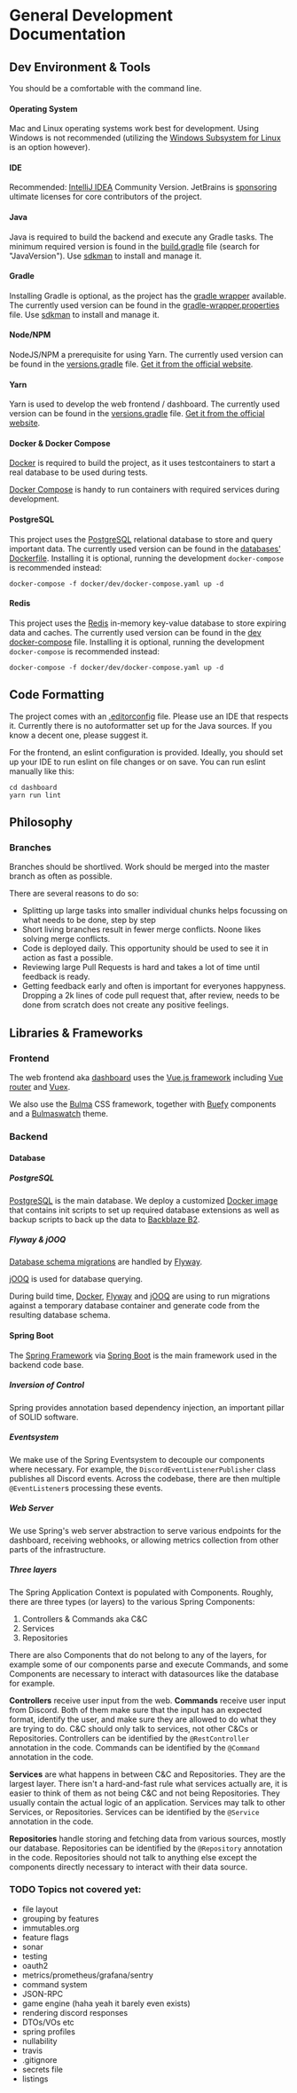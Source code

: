 # General Development Documentation

## Dev Environment & Tools
You should be a comfortable with the command line.

#### Operating System
Mac and Linux operating systems work best for development.
Using Windows is not recommended (utilizing the [Windows Subsystem for Linux](https://docs.microsoft.com/en-us/windows/wsl/install-win10) is an option however).

#### IDE
Recommended: [IntelliJ IDEA](https://www.jetbrains.com/idea/) Community Version. JetBrains is [sponsoring](https://www.jetbrains.com/community/opensource/#support)
ultimate licenses for core contributors of the project.

#### Java
Java is required to build the backend and execute any Gradle tasks.
The minimum required version is found in the [build.gradle](build.gradle) file (search for "JavaVersion").
Use [sdkman](https://sdkman.io/) to install and manage it.

#### Gradle
Installing Gradle is optional, as the project has the [gradle wrapper](./gradlew) available.
The currently used version can be found in the [gradle-wrapper.properties](gradle/wrapper/gradle-wrapper.properties) file.
Use [sdkman](https://sdkman.io/) to install and manage it.

#### Node/NPM
NodeJS/NPM a prerequisite for using Yarn.
The currently used version can be found in the [versions.gradle](gradle/versions.gradle) file.
[Get it from the official website](https://nodejs.org/en/).

#### Yarn
Yarn is used to develop the web frontend / dashboard.
The currently used version can be found in the [versions.gradle](gradle/versions.gradle) file.
[Get it from the official website](https://classic.yarnpkg.com/en/docs/install).

#### Docker & Docker Compose
[Docker](https://docs.docker.com/get-docker/) is required to build the project, as it uses testcontainers to start a
real database to be used during tests.

[Docker Compose](https://docs.docker.com/compose/install/) is handy to run containers with required services during
development.

#### PostgreSQL
This project uses the [PostgreSQL](https://www.postgresql.org/) relational database to store and query important data.
The currently used version can be found in the [databases' Dockerfile](docker/database/Dockerfile).
Installing it is optional, running the development `docker-compose` is recommended instead:
```shell script
docker-compose -f docker/dev/docker-compose.yaml up -d
```

#### Redis
This project uses the [Redis](https://redis.io/) in-memory key-value database to store expiring data and caches.
The currently used version can be found in the [dev docker-compose](docker/dev/docker-compose.yaml) file.
Installing it is optional, running the development `docker-compose` is recommended instead:
```shell script
docker-compose -f docker/dev/docker-compose.yaml up -d
```

## Code Formatting

The project comes with an [.editorconfig](.editorconfig) file. Please use an IDE that respects it. Currently there is no
autoformatter set up for the Java sources. If you know a decent one, please suggest it.

For the frontend, an eslint configuration is provided. Ideally, you should set up your IDE to run eslint on file changes
or on save. You can run eslint manually like this:
```
cd dashboard
yarn run lint
```

## Philosophy

### Branches
Branches should be shortlived. Work should be merged into the master branch as often as possible.

There are several reasons to do so:
- Splitting up large tasks into smaller individual chunks helps focussing on what needs to be done, step by step
- Short living branches result in fewer merge conflicts. Noone likes solving merge conflicts.
- Code is deployed daily. This opportunity should be used to see it in action as fast a possible.
- Reviewing large Pull Requests is hard and takes a lot of time until feedback is ready.
- Getting feedback early and often is important for everyones happyness. Dropping a 2k lines of code pull request that, after review, needs to be done from scratch does not create any positive feelings.


## Libraries & Frameworks

### Frontend
The web frontend aka [dashboard](dashboard) uses the [Vue.js framework](https://vuejs.org/) including
[Vue router](https://router.vuejs.org/) and [Vuex](https://vuex.vuejs.org/).

We also use the [Bulma](https://bulma.io/) CSS framework, together with [Buefy](https://buefy.org/) components
and a [Bulmaswatch](https://jenil.github.io/bulmaswatch/) theme.

### Backend

#### Database

##### PostgreSQL
[PostgreSQL](https://www.postgresql.org/) is the main database.
We deploy a customized [Docker image](docker/database/Dockerfile) that contains init scripts to set up required database
extensions as well as backup scripts to back up the data to [Backblaze B2](https://www.backblaze.com/b2).

##### Flyway & jOOQ
[Database schema migrations](database-codegen/src/main/resources/db/migrations) are handled by [Flyway](https://flywaydb.org/).

[jOOQ](https://www.jooq.org/) is used for database querying.

During build time, [Docker](https://docs.docker.com/get-docker/), [Flyway](https://flywaydb.org/) and [jOOQ](https://www.jooq.org/)
are using to run migrations against a temporary database container and generate code from the resulting database schema.

#### Spring Boot
The [Spring Framework](https://spring.io/) via [Spring Boot](https://spring.io/projects/spring-boot) is the main
framework used in the backend code base.

##### Inversion of Control
Spring provides annotation based dependency injection, an important pillar of SOLID software.

##### Eventsystem
We make use of the Spring Eventsystem to decouple our components where necessary. For example, the
`DiscordEventListenerPublisher` class publishes all Discord events. Across the codebase, there are then multiple
`@EventListener`s processing these events.

##### Web Server
We use Spring's web server abstraction to serve various endpoints for the dashboard, receiving webhooks,
or allowing metrics collection from other parts of the infrastructure.

##### Three layers
The Spring Application Context is populated with Components.
Roughly, there are three types (or layers) to the various Spring Components:
1. Controllers & Commands aka C&C
2. Services
3. Repositories

There are also Components that do not belong to any of the layers, for example some of our components parse and execute
Commands, and some Components are necessary to interact with datasources like the database for example.

**Controllers** receive user input from the web. **Commands** receive user input from Discord.
Both of them make sure that the input has an expected format, identify the user,
and make sure they are allowed to do what they are trying to do.
C&C should only talk to services, not other C&Cs or Repositories.
Controllers can be identified by the `@RestController` annotation in the code.
Commands can be identified by the `@Command` annotation in the code.

**Services** are what happens in between C&C and Repositories. They are the largest layer.
There isn't a hard-and-fast rule what services actually are, it is easier to think of them as not being C&C and not
being Repositories. They usually contain the actual logic of an application.
Services may talk to other Services, or Repositories.
Services can be identified by the `@Service` annotation in the code.

**Repositories** handle storing and fetching data from various sources, mostly our database.
Repositories can be identified by the `@Repository` annotation in the code.
Repositories should not talk to anything else except the components directly necessary to interact with their data
source.



### TODO Topics not covered yet:
- file layout
- grouping by features
- immutables.org
- feature flags
- sonar
- testing
- oauth2
- metrics/prometheus/grafana/sentry
- command system
- JSON-RPC
- game engine (haha yeah it barely even exists)
- rendering discord responses
- DTOs/VOs etc
- spring profiles
- nullability
- travis
- .gitignore
- secrets file
- listings
